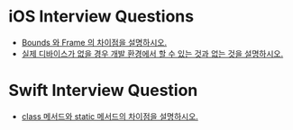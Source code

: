 # iOS Interview Questions

- [Bounds 와 Frame 의 차이점을 설명하시오.](https://heidi-dev.tistory.com/25)
- [실제 디바이스가 없을 경우 개발 환경에서 할 수 있는 것과 없는 것을 설명하시오.](https://github.com/yyeonjju/Interview_Questions/issues/2)


# Swift Interview Question
- [class 메서드와 static 메서드의 차이점을 설명하시오.](https://github.com/yyeonjju/Interview_Questions/issues/1)
